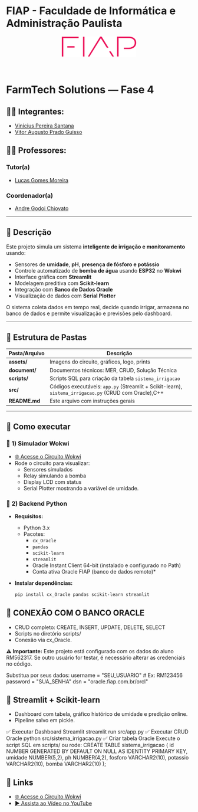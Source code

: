 # FIAP - Faculdade de Informática e Administração Paulista

<p align="center">
<a href="https://www.fiap.com.br/">
  <img src="assets/logo-fiap.png" alt="FIAP - Faculdade de Informática e Administração Paulista" border="0" width="40%" height="40%">
</a>
</p>

<br>

# FarmTech Solutions — Fase 4

## 👨‍🎓 Integrantes:
- [Vinícius Pereira Santana](https://www.linkedin.com/company/inova-fusca)
- [Vitor Augusto Prado Guisso](https://www.linkedin.com/company/inova-fusca)

## 👩‍🏫 Professores:
### Tutor(a)
- [Lucas Gomes Moreira](https://www.linkedin.com/company/inova-fusca)
### Coordenador(a)
- [Andre Godoi Chiovato](https://www.linkedin.com/company/inova-fusca)

---

## 📜 Descrição

Este projeto simula um sistema **inteligente de irrigação e monitoramento** usando:
- Sensores de **umidade**, **pH**, **presença de fósforo e potássio**
- Controle automatizado de **bomba de água** usando **ESP32** no **Wokwi**
- Interface gráfica com **Streamlit**
- Modelagem preditiva com **Scikit-learn**
- Integração com **Banco de Dados Oracle**
- Visualização de dados com **Serial Plotter**

O sistema coleta dados em tempo real, decide quando irrigar, armazena no banco de dados e permite visualização e previsões pelo dashboard.

---

## 📁 Estrutura de Pastas

| Pasta/Arquivo                | Descrição |
| ---------------------------  | --------- |
| **assets/**                  | Imagens do circuito, gráficos, logo, prints |
| **document/**                | Documentos técnicos: MER, CRUD, Solução Técnica |
| **scripts/**                 | Scripts SQL para criação da tabela `sistema_irrigacao` |
| **src/**                     | Códigos executáveis: `app.py` (Streamlit + Scikit-learn), `sistema_irrigacao.py` (CRUD com Oracle),C++ |
| **README.md**                | Este arquivo com instruções gerais |

---

## 🔧 Como executar

### 📌 **1) Simulador Wokwi**
- [🌐 Acesse o Circuito Wokwi](https://wokwi.com/projects/434291929867724801)
- Rode o circuito para visualizar:
  - Sensores simulados
  - Relay simulando a bomba
  - Display LCD com status
  - Serial Plotter mostrando a variável de umidade.

### 📌 **2) Backend Python**
- **Requisitos:**
  - Python 3.x
  - Pacotes:
    - `cx_Oracle`
    - `pandas`
    - `scikit-learn`
    - `streamlit`
    - Oracle Instant Client 64-bit (instalado e configurado no Path)
    - Conta ativa Oracle FIAP (banco de dados remoto)*
    
- **Instalar dependências:**
  ```bash
  pip install cx_Oracle pandas scikit-learn streamlit


## 🔧 CONEXÃO COM O BANCO ORACLE
- CRUD completo: CREATE, INSERT, UPDATE, DELETE, SELECT
- Scripts no diretório scripts/
- Conexão via cx_Oracle.

**⚠️ Importante:** Este projeto está configurado com os dados do aluno RM562317.
Se outro usuário for testar, é necessário alterar as credenciais no código.

Substitua por seus dados:
username = "SEU_USUARIO"  # Ex: RM123456
password = "SUA_SENHA"
dsn = "oracle.fiap.com.br/orcl"

## 📜 Streamlit + Scikit-learn
- Dashboard com tabela, gráfico histórico de umidade e predição online.
- Pipeline salvo em pickle.

✅ Executar Dashboard Streamlit
streamlit run src/app.py
✅ Executar CRUD Oracle
python src/sistema_irrigacao.py
✅ Criar tabela Oracle
Execute o script SQL em scripts/ ou rode:
CREATE TABLE sistema_irrigacao (
  id NUMBER GENERATED BY DEFAULT ON NULL AS IDENTITY PRIMARY KEY,
  umidade NUMBER(5,2),
  ph NUMBER(4,2),
  fosforo VARCHAR2(10),
  potassio VARCHAR2(10),
  bomba VARCHAR2(10)
);

## 🔗 **Links**

- [🌐 Acesse o Circuito Wokwi](https://wokwi.com/projects/434291929867724801)
- [▶️ Assista ao Vídeo no YouTube](https://youtu.be/hbWBFAC73Io)
